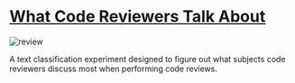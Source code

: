# [What Code Reviewers Talk About](https://zir0-93.github.io/2018/github-code-reviews/)

![review](https://zir0-93.github.io/images/i-was-told-there-would-be-a-review.jpg)

A text classification experiment designed to figure out what subjects code reviewers discuss most when performing code reviews.
